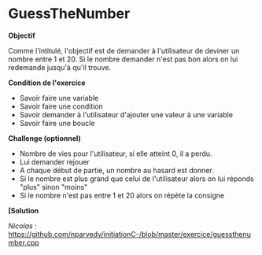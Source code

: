 # GuessTheNumber

**Objectif**

Comme l'intitulé, l'objectif est de demander à l'utilisateur de deviner un nombre entre 1 et 20. Si le nombre demander n'est pas bon alors on lui redemande jusqu'à qu'il trouve. 

**Condition de l'exercice**

- Savoir faire une variable
- Savoir faire une condition
- Savoir demander à l'utilisateur d'ajouter une valeur à une variable
- Savoir faire une boucle

**Challenge (optionnel)**

- Nombre de vies pour l'utilisateur, si elle atteint 0, il a perdu.
- Lui demander rejouer 
- A chaque début de partie, un nombre au hasard est donner.
- Si le nombre est plus grand que celui de l'utilisateur alors on lui réponds "plus" sinon "moins"
- Si le nombre n'est pas entre 1 et 20 alors on répète la consigne

**[Solution**

*Nicolas* : https://github.com/nparvedy/initiationC-/blob/master/exercice/guessthenumber.cpp
